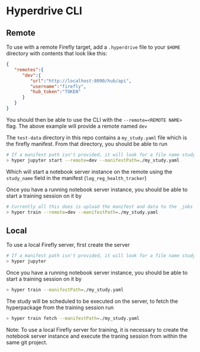 # Hyperdrive CLI

## Remote

To use with a remote Firefly target, add a `.hyperdrive` file to your `$HOME` directory with contents that look like this:
```json
{
   "remotes":{
      "dev":{
         "url":"http://localhost:8090/hub/api",
         "username":"firefly",
         "hub_token":"TOKEN"
      }
   }
}
```

You should then be able to use the CLI with the `--remote=<REMOTE NAME>` flag. The above example will provide a remote named `dev`


The `test-data` directory in this repo contains a `my_study.yaml` file which is the firefly manifest. From that directory, you should be able to run
```bash
# If a manifest path isn't provided, it will look for a file name study.yaml by default
> hyper jupyter start --remote=dev --manifestPath=./my_study.yaml
```
Which will start a notebook server instance on the remote using the `study_name` field in the manifest (`log_reg_health_tracker`)

Once you have a running notebook server instance, you should be able to start a training session on it by
```bash
# Currently all this does is upload the manifest and data to the _jobs folder
> hyper train --remote=dev --manifestPath=./my_study.yaml
```

## Local

To use a local Firefly server, first create the server

```bash
# If a manifest path isn't provided, it will look for a file name study.yaml by default
> hyper jupyter
```

Once you have a running notebook server instance, you should be able to start a training session on it by
```bash
> hyper train --manifestPath=./my_study.yaml
```

The study will be scheduled to be executed on the server, to fetch the hyperpackage from the training session run
```bash
> hyper train fetch --manifestPath=./my_study.yaml
```


Note: To use a local Firefly server for training, it is necessary to create the notebook server instance and execute the traning session from within the same git project.


